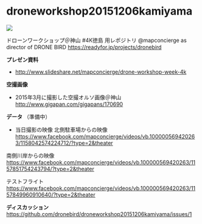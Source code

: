 # droneworkshop20151206kamiyama

<img src="https://cloud.githubusercontent.com/assets/416977/11610297/7da1a996-9be1-11e5-876b-c0a05fcc7600.png">

ドローンワークショップ＠神山 #4K徳島 用レポジトリ
@mapconcierge as director of DRONE BIRD https://readyfor.jp/projects/dronebird


**プレゼン資料**
* http://www.slideshare.net/mapconcierge/drone-workshop-week-4k

**空撮画像**
* 2015年3月に撮影した空撮オルソ画像＠神山
http://www.gigapan.com/gigapans/170690

**データ**
（準備中）

* 当日撮影の映像
北側駐車場からの映像
https://www.facebook.com/mapconcierge/videos/vb.100000569420263/1158042574224712/?type=2&theater

南側川岸からの映像
https://www.facebook.com/mapconcierge/videos/vb.100000569420263/1157851754243794/?type=2&theater

テストフライト
https://www.facebook.com/mapconcierge/videos/vb.100000569420263/1157849960910640/?type=2&theater


**ディスカッション**
https://github.com/dronebird/droneworkshop20151206kamiyama/issues/1
